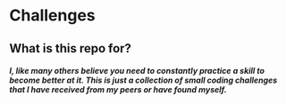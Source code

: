 # Challenges

## What is this repo for?
##### I, like many others believe you need to constantly practice a skill to become better at it. This is just a collection of small coding challenges that I have received from my peers or have found myself.
